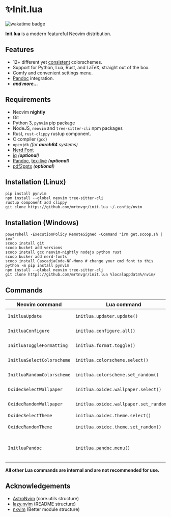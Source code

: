 # ✨Init.lua

![wakatime badge](https://wakatime.com/badge/user/5fea8bc3-faf2-4ced-9ae0-78ed7f87428f/project/893e579b-0331-4ddf-bbd4-24f1353d0832.svg)

**Init.lua** is a modern featureful Neovim distribution.

## Features

- 12+ different yet [consistent](lua/initlua/plugins/colorschemes/list.lua) colorschemes.
- Support for Python, Lua, Rust, and LaTeX, straight out of the box.
- Comfy and convenient settings menu.
- [Pandoc](https://pandoc.org/) integration.
- _**and more...**_

<!-- TODO: - Provides complete dev environments for Python, Lua and Rust, straight out of the box. -->

## Requirements

- Neovim **nightly**
- Git
- Python 3, `pynvim` pip package
- NodeJS, `neovim` and `tree-sitter-cli` npm packages
- Rust, `rust-clippy` rustup component.
- C compiler (`gcc`)
- `openjdk` _(for **aarch64** systems)_ <!-- ltex-ls -->
- [Nerd Font](https://nerdfonts.com/)
- [jq](https://stedolan.github.io/jq/) _(**optional**)_
- [Pandoc](https://pandoc.org), [tex-live](https://tug.org/texlive/) _(**optional**)_
- [pdf2pptx](https://pypi.org/project/pdf2pptx/) _(**optional**)_

## Installation (Linux)

```console
pip install pynvim
npm install --global neovim tree-sitter-cli
rustup component add clippy
git clone https://github.com/mrtnvgr/init.lua ~/.config/nvim
```

## Installation (Windows)

```console
powershell -ExecutionPolicy RemoteSigned -Command "irm get.scoop.sh | iex"
scoop install git
scoop bucket add versions
scoop install gcc neovim-nightly nodejs python rust
scoop bucker add nerd-fonts
scoop install CascadiaCode-NF-Mono # change your cmd font to this
python -m pip install pynvim
npm install --global neovim tree-sitter-cli
git clone https://github.com/mrtnvgr/init.lua %localappdata%/nvim/
```

## Commands

| Neovim command             | Lua command                             | Keymap        | Description                  |
| -------------------------- | --------------------------------------- | ------------- | ---------------------------- |
| `InitluaUpdate`            | `initlua.updater.update()`              | `<leader>au`  | update everything            |
| `InitluaConfigure`         | `initlua.configure.all()`               | `<leader>ac`  | configure self               |
| `InitluaToggleFormatting`  | `initlua.format.toggle()`               | `<leader>atf` | toggle null-ls formatting    |
| `InitluaSelectColorscheme` | `initlua.colorscheme.select()`          | `<leader>asc` | select colorscheme           |
| `InitluaRandomColorscheme` | `initlua.colorscheme.set_random()`      | `<leader>arc` | set random colorscheme       |
| `OxidecSelectWallpaper`    | `initlua.oxidec.wallpaper.select()`     | `<leader>asw` | select wallpaper             |
| `OxidecRandomWallpaper`    | `initlua.oxidec.wallpaper.set_random()` | `<leader>arw` | set random wallpaper         |
| `OxidecSelectTheme`        | `initlua.oxidec.theme.select()`         | `<leader>ast` | select theme                 |
| `OxidecRandomTheme`        | `initlua.oxidec.theme.set_random()`     | `<leader>art` | set random theme             |
| `InitluaPandoc`            | `initlua.pandoc.menu()`                 | `<leader>apd` | open pandoc integration menu |

**All other Lua commands are internal and are not recommended for use.**

## Acknowledgements

- [AstroNvim](https://github.com/AstroNvim/AstroNvim) (core.utils structure)
- [lazy.nvim](https://github.com/folke/lazy.nvim) (README structure)
- [nxvim](https://github.com/tenxsoydev/nxvim) (Better module structure)
